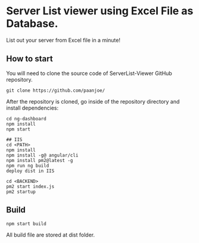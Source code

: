# Server List viewer using Excel File as Database.

List out your server from Excel file in a minute!

## How to start

You will need to clone the source code of ServerList-Viewer GitHub repository.

`git clone https://github.com/paanjoe/`

After the repository is cloned, go inside of the repository directory and install dependencies:

```
cd ng-dashboard
npm install
npm start
```
```
## IIS
cd <PATH>
npm install
npm install -g@ angular/cli
npm install pm2@latest -g
npm run ng build
deploy dist in IIS

cd <BACKEND>
pm2 start index.js
pm2 startup

```
## Build
```
npm start build
```
All build file are stored at dist folder.
